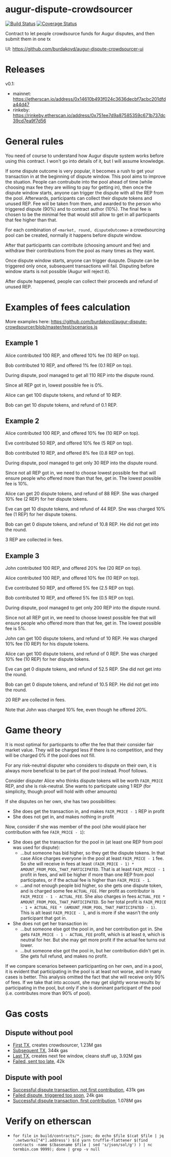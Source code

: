 # augur-dispute-crowdsourcer

[![Build Status](https://travis-ci.com/burdakovd/augur-dispute-crowdsourcer.svg?branch=master)](https://travis-ci.com/burdakovd/augur-dispute-crowdsourcer) [![Coverage Status](https://coveralls.io/repos/github/burdakovd/augur-dispute-crowdsourcer/badge.svg?branch=master)](https://coveralls.io/github/burdakovd/augur-dispute-crowdsourcer?branch=master)

Contract to let people crowdsource funds for Augur disputes, and then submit them in one tx

UI: https://github.com/burdakovd/augur-dispute-crowdsourcer-ui

# Releases

v0.1:

- mainnet: https://etherscan.io/address/0x14610b493f024c3636decbf7acbc201dfda44d47
- rinkeby: https://rinkeby.etherscan.io/address/0x751ee7d9a87585359c671b737dc39cd7ea9f7d56

# General rules

You need of course to understand how Augur dispute system works before using this contract. I won't go into details of it, but I will assume knowledge.

If some dispute outcome is very popular, it becomes a rush to get your transaction in at the beginning of dispute window. This pool aims to improve the stuation. People can contrubute into the pool ahead of time (while choosing max fee they are willing to pay for getting in), then once the dispute window starts, anyone can trigger the dispute with all the REP from the pool. Afterwards, participants can collect their dispute tokens and unused REP. Fee will be taken from them, and awarded to the person who triggered dispute (90%) and to contract author (10%). The final fee is chosen to be the minimal fee that would still allow to get in all particpants that fee higher than that.

For each combination of `<market, round, disputeOutcome>` a crowdsourcing pool can be created, normally it happens before dispute window.

After that participants can contribute (choosing amount and fee) and withdraw their contributions from the pool as many times as they want.

Once dispute window starts, anyone can trigger duspute. Dispute can be triggered only once, subsequent transactions will fail. Disputing before window starts is not possible (Augur will reject it).

After dispute happened, people can collect their proceeds and refund of unused REP.

# Examples of fees calculation

More examples here: https://github.com/burdakovd/augur-dispute-crowdsourcer/blob/master/test/scenarios.js

## Example 1

Alice contributed 100 REP, and offered 10% fee (10 REP on top).

Bob contributed 10 REP, and offered 1% fee (0.1 REP on top).

During dispute, pool managed to get all 110 REP into the dispute round.

Since all REP got in, lowest possible fee is 0%.

Alice can get 100 dispute tokens, and refund of 10 REP.

Bob can get 10 dispute tokens, and refund of 0.1 REP.

## Example 2

Alice contributed 100 REP, and offered 10% fee (10 REP on top).

Eve contributed 50 REP, and offered 10% fee (5 REP on top).

Bob contributed 10 REP, and offered 8% fee (0.8 REP on top).

During dispute, pool managed to get only 30 REP into the dispute round.

Since not all REP got in, we need to choose lowest possible fee that will ensure people who offered more than that fee, get in. The lowest possible fee is 10%.

Alice can get 20 dispute tokens, and refund of 88 REP. She was charged 10% fee (2 REP) for her dispute tokens.

Eve can get 10 dispute tokens, and refund of 44 REP. She was charged 10% fee (1 REP) for her dispute tokens.

Bob can get 0 dispute tokens, and refund of 10.8 REP. He did not get into the round.

3 REP are collected in fees.

## Example 3

John contributed 100 REP, and offered 20% fee (20 REP on top).

Alice contributed 100 REP, and offered 10% fee (10 REP on top).

Eve contributed 50 REP, and offered 5% fee (2.5 REP on top).

Bob contributed 10 REP, and offered 5% fee (0.5 REP on top).

During dispute, pool managed to get only 200 REP into the dispute round.

Since not all REP got in, we need to choose lowest possible fee that will ensure people who offered more than that fee, get in. The lowest possible fee is 5%.

John can get 100 dispute tokens, and refund of 10 REP. He was charged 10% fee (10 REP) for his dispute tokens.

Alice can get 100 dispute tokens, and refund of 0 REP. She was charged 10% fee (10 REP) for her dispute tokens.

Eve can get 0 dispute tokens, and refund of 52.5 REP. She did not get into the round.

Bob can get 0 dispute tokens, and refund of 10.5 REP. He did not get into the round.

20 REP are collected in fees.

Note that John was charged 10% fee, even though he offered 20%.

# Game theory

It is most optimal for particpants to offer the fee that their consider fair market value. They will be charged less if there is no competition, and they will be charged 0% if the pool does not fill.

For any risk-neutral disputer who considers to dispute on their own, it is always more beneficial to be part of the pool instead. Proof follows.

Consider disputer Alice who thinks dispute tokens will be worth `FAIR_PRICE` REP, and she is risk-neutral. She wants to participate using 1 REP (for simplicity, though proof will hold with other amounts)

If she disputes on her own, she has two possibilities:

- She does get the transaction in, and makes `FAIR_PRICE - 1` REP in profit
- She does not get in, and makes nothing in profit

Now, consider if she was member of the pool (she would place her contribution with fee `FAIR_PRICE - 1`):

- She does get the transaction for the pool in (at least one REP from pool was used for dispute):
  - ...but someone has bid higher, so they get the dispute tokens. In that case Alice charges everyone in the pool at least `FAIR_PRICE - 1` fee. So she will receive in fees at least `(FAIR_PRICE - 1) * AMOUNT_FROM_POOL_THAT_PARTICIPATED`. That is at least `FAIR_PRICE - 1` profit in fees, and will be higher if more than one REP from pool participates, or if the actual fee is higher than `FAIR_PRICE - 1`.
  - ...and not enough people bid higher, so she gets one dispute token, and is charged some fee `ACTUAL_FEE`. Her profit as contributor is `FAIR_PRICE - 1 - ACTUAL_FEE`. She also charges in fees `ACTUAL_FEE * AMOUNT_FROM_POOL_THAT_PARTICIPATED`. So her total profit is `FAIR_PRICE - 1 + ACTUAL_FEE * (AMOUNT_FROM_POOL_THAT_PARTICIPATED - 1)`. This is alt least `FAIR_PRICE - 1`, and is more if she wasn't the only participant that got in.
- She does not get her transaction in:
  - ...but someone else got the pool in, and her contribution got in. She gets `FAIR_PRICE - 1 - ACTUAL_FEE` profit, which is at least `0`, which is neutral for her. But she may get more profit if the actual fee turns out lower.
  - ...but someone else got the pool in, but her contribution didn't get in. She gets full refund, and makes no profit.

If we compare scenarios between participanting on her own, and in a pool, it is evident that participating in the pool is at least not worse, and in many cases is better. This analysis omitted the fact that she will receive only 90% of fees. If we take that into account, she may get slightly worse results by participating in the pool, but only if she is dominant participant of the pool (i.e. contributes more than 90% of pool).

# Gas costs

## Dispute without pool

- [First TX](https://etherscan.io/tx/0x602a90e0984603759c2f503d2af1f2524154c9f9e5e408fa57ee04c99694a30b), creates crowdsourcer, 1.23M gas
- [Subsequent TX](https://etherscan.io/tx/0x41d226c35bdf43b5ff3982f7629047c171544aebcf6ca2babf01b7d4f5c752a1), 344k gas
- [Last TX](https://etherscan.io/tx/0xd15819ddbcb3885bdeef47dadc8bc88a020b5b019ea72ac84191fcb7f9543907), creates next fee window, cleans stuff up, 3.92M gas
- [Failed, sent too late](https://etherscan.io/tx/0xb343fec3bebc54169b8d60f0339e52b552476f766120245ad9f99711d42d1b5e), 42k

## Dispute with pool

- [Successful dispute transaction, not first contribution](https://etherscan.io/tx/0x8f6db8c42ebf8befcf9edae24d75ee9d5b99ac4aea13e4e232ff99fe25194a8a), 431k gas
- [Failed dispute, triggered too soon](https://etherscan.io/tx/0x5fc11a2ff27a14460fb47122570c5aabddc9c6b7e9a67f1256d4f5b0445cb888), 24k gas
- [Successful dispute transaction, first contribution](https://etherscan.io/tx/0xb8372673e2834c7af0067b52bc4d6d07adc928da9ae740784658bc562282bdd4), 1.078M gas

# Verify on etherscan

- `for file in build/contracts/*.json; do echo $file $(cat $file | jq '.networks["4"].address') $(d yarn truffle-flattener $(find contracts -name $(basename $file | sed 's/json/sol/g') ) | nc termbin.com 9999); done | grep -v null`
